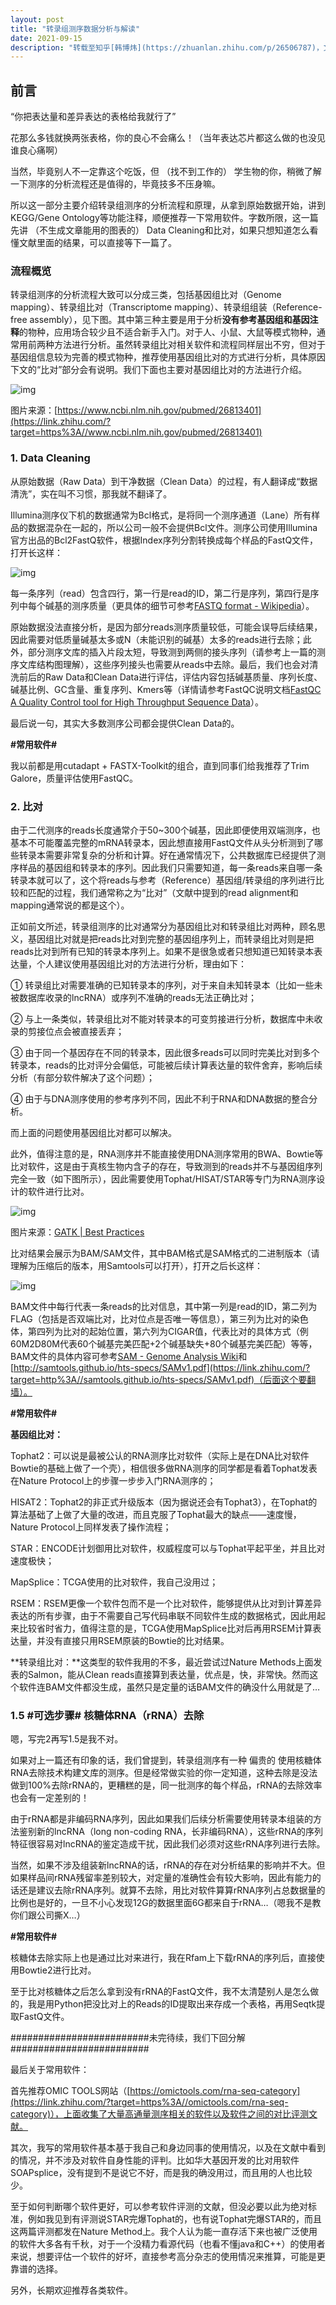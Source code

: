 ```yaml
---
layout: post
title: "转录组测序数据分析与解读"
date: 2021-09-15 
description: "转载至知乎[韩博炜](https://zhuanlan.zhihu.com/p/26506787)，文章整理干货满满，收藏学习"
---
```


## 前言

“你把表达量和差异表达的表格给我就行了”

花那么多钱就换两张表格，你的良心不会痛么！（当年表达芯片都这么做的也没见谁良心痛啊）

当然，毕竟别人不一定靠这个吃饭，但 （找不到工作的） 学生物的你，稍微了解一下测序的分析流程还是值得的，毕竟技多不压身嘛。

所以这一部分主要介绍转录组测序的分析流程和原理，从拿到原始数据开始，讲到KEGG/Gene Ontology等功能注释，顺便推荐一下常用软件。字数所限，这一篇先讲 （不生成文章能用的图表的） Data Cleaning和比对，如果只想知道怎么看懂文献里面的结果，可以直接等下一篇了。

### **流程概览**

转录组测序的分析流程大致可以分成三类，包括基因组比对（Genome mapping）、转录组比对（Transcriptome mapping）、转录组组装（Reference-free assembly），见下图。其中第三种主要是用于分析**没有参考基因组和基因注释**的物种，应用场合较少且不适合新手入门。对于人、小鼠、大鼠等模式物种，通常用前两种方法进行分析。虽然转录组比对相关软件和流程同样层出不穷，但对于基因组信息较为完善的模式物种，推荐使用基因组比对的方式进行分析，具体原因下文的“比对”部分会有说明。我们下面也主要对基因组比对的方法进行介绍。

![img](https://i.loli.net/2021/09/15/x53fzur2IvSCcKL.png)

图片来源：[https://www.ncbi.nlm.nih.gov/pubmed/26813401](https://link.zhihu.com/?target=https%3A//www.ncbi.nlm.nih.gov/pubmed/26813401)

### **1. Data Cleaning**

从原始数据（Raw Data）到干净数据（Clean Data）的过程，有人翻译成“数据清洗”，实在叫不习惯，那我就不翻译了。

Illumina测序仪下机的数据通常为Bcl格式，是将同一个测序通道（Lane）所有样品的数据混杂在一起的，所以公司一般不会提供Bcl文件。测序公司使用Illumina官方出品的Bcl2FastQ软件，根据Index序列分割转换成每个样品的FastQ文件，打开长这样：

![img](https://i.loli.net/2021/09/15/1bkHSGTMQRif5Zz.png)

每一条序列（read）包含四行，第一行是read的ID，第二行是序列，第四行是序列中每个碱基的测序质量（更具体的细节可参考[FASTQ format - Wikipedia](https://link.zhihu.com/?target=https%3A//en.wikipedia.org/wiki/FASTQ_format)）。

原始数据没法直接分析，是因为部分reads测序质量较低，可能会误导后续结果，因此需要对低质量碱基太多或N（未能识别的碱基）太多的reads进行去除；此外，部分测序文库的插入片段太短，导致测到两侧的接头序列（请参考上一篇的测序文库结构图理解），这些序列接头也需要从reads中去除。最后，我们也会对清洗前后的Raw Data和Clean Data进行评估，评估内容包括碱基质量、序列长度、碱基比例、GC含量、重复序列、Kmers等（详情请参考FastQC说明文档[FastQC A Quality Control tool for High Throughput Sequence Data](https://link.zhihu.com/?target=http%3A//www.bioinformatics.babraham.ac.uk/projects/fastqc/)）。

最后说一句，其实大多数测序公司都会提供Clean Data的。

**#常用软件#**

我以前都是用cutadapt + FASTX-Toolkit的组合，直到同事们给我推荐了Trim Galore，质量评估使用FastQC。

### **2. 比对**

由于二代测序的reads长度通常介于50~300个碱基，因此即便使用双端测序，也基本不可能覆盖完整的mRNA转录本，因此想直接用FastQ文件从头分析测到了哪些转录本需要非常复杂的分析和计算。好在通常情况下，公共数据库已经提供了测序样品的基因组和转录本的序列。因此我们只需要知道，每一条reads来自哪一条转录本就可以了，这个将reads与参考（Reference）基因组/转录组的序列进行比较和匹配的过程，我们通常称之为“比对”（文献中提到的read alignment和mapping通常说的都是这个）。

正如前文所述，转录组测序的比对通常分为基因组比对和转录组比对两种，顾名思义，基因组比对就是把reads比对到完整的基因组序列上，而转录组比对则是把reads比对到所有已知的转录本序列上。如果不是很急或者只想知道已知转录本表达量，个人建议使用基因组比对的方法进行分析，理由如下：

① 转录组比对需要准确的已知转录本的序列，对于来自未知转录本（比如一些未被数据库收录的lncRNA）或序列不准确的reads无法正确比对；

② 与上一条类似，转录组比对不能对转录本的可变剪接进行分析，数据库中未收录的剪接位点会被直接丢弃；

③ 由于同一个基因存在不同的转录本，因此很多reads可以同时完美比对到多个转录本，reads的比对评分会偏低，可能被后续计算表达量的软件舍弃，影响后续分析（有部分软件解决了这个问题）；

④ 由于与DNA测序使用的参考序列不同，因此不利于RNA和DNA数据的整合分析。

而上面的问题使用基因组比对都可以解决。

此外，值得注意的是，RNA测序并不能直接使用DNA测序常用的BWA、Bowtie等比对软件，这是由于真核生物内含子的存在，导致测到的reads并不与基因组序列完全一致（如下图所示），因此需要使用Tophat/HISAT/STAR等专门为RNA测序设计的软件进行比对。

![img](https://i.loli.net/2021/09/15/RTEJxPVifUth3sa.png)



图片来源：[GATK | Best Practices](https://link.zhihu.com/?target=https%3A//software.broadinstitute.org/gatk/best-practices/rnaseq.php)

比对结果会展示为BAM/SAM文件，其中BAM格式是SAM格式的二进制版本（请理解为压缩后的版本，用Samtools可以打开），打开之后长这样：

![img](https://i.loli.net/2021/09/15/ZXagoJc8j4NCOGK.png)

BAM文件中每行代表一条reads的比对信息，其中第一列是read的ID，第二列为FLAG（包括是否双端比对，比对位点是否唯一等信息），第三列为比对的染色体，第四列为比对的起始位置，第六列为CIGAR值，代表比对的具体方式（例60M2D80M代表60个碱基完美匹配+2个碱基缺失+80个碱基完美匹配）等等，BAM文件的具体内容可参考[SAM - Genome Analysis Wiki](https://link.zhihu.com/?target=http%3A//genome.sph.umich.edu/wiki/SAM_Format)和[http://samtools.github.io/hts-specs/SAMv1.pdf](https://link.zhihu.com/?target=http%3A//samtools.github.io/hts-specs/SAMv1.pdf)（后面这个要翻墙）。

**#常用软件#**

**基因组比对：**

Tophat2：可以说是最被公认的RNA测序比对软件（实际上是在DNA比对软件Bowtie的基础上做了一个壳），相信很多做RNA测序的同学都是看着Tophat发表在Nature Protocol上的步骤一步步入门RNA测序的；

HISAT2：Tophat2的非正式升级版本（因为据说还会有Tophat3），在Tophat的算法基础了上做了大量的改进，而且克服了Tophat最大的缺点——速度慢，Nature Protocol上同样发表了操作流程；

STAR：ENCODE计划御用比对软件，权威程度可以与Tophat平起平坐，并且比对速度极快；

MapSplice：TCGA使用的比对软件，我自己没用过；

RSEM：RSEM更像一个软件包而不是一个比对软件，能够提供从比对到计算差异表达的所有步骤，由于不需要自己写代码串联不同软件生成的数据格式，因此用起来比较省时省力，值得注意的是，TCGA使用MapSplice比对后再用RSEM计算表达量，并没有直接只用RSEM原装的Bowtie的比对结果。

**转录组比对：**这类型的软件我用的不多，最近尝试过Nature Methods上面发表的Salmon，能从Clean reads直接算到表达量，优点是，快，非常快。然而这个软件连BAM文件都没生成，虽然只是定量的话BAM文件的确没什么用就是了…

### **1.5 #可选步骤# 核糖体RNA（rRNA）去除**

嗯，写完2再写1.5是我不对。

如果对上一篇还有印象的话，我们曾提到，转录组测序有一种 偏贵的 使用核糖体RNA去除技术构建文库的测序。但是经常做实验的你一定知道，这种去除是没法做到100%去除rRNA的，更糟糕的是，同一批测序的每个样品，rRNA的去除效率也会有一定差别的！

由于rRNA都是非编码RNA序列，因此如果我们后续分析需要使用转录本组装的方法鉴别新的lncRNA（long non-coding RNA，长非编码RNA），这些rRNA的序列特征很容易对lncRNA的鉴定造成干扰，因此我们必须对这些rRNA序列进行去除。

当然，如果不涉及组装新lncRNA的话，rRNA的存在对分析结果的影响并不大。但如果样品间rRNA残留率差别较大，对定量的准确性会有较大影响，因此有能力的话还是建议去除rRNA序列。就算不去除，用比对软件算算rRNA序列占总数据量的比例也是好的，一旦不小心发现12G的数据里面6G都来自于rRNA…（嗯我不是教你们跟公司撕X…）

**#常用软件#**

核糖体去除实际上也是通过比对来进行，我在Rfam上下载rRNA的序列后，直接使用Bowtie2进行比对。

至于比对核糖体之后怎么拿到没有rRNA的FastQ文件，我不太清楚别人是怎么做的，我是用Python把没比对上的Reads的ID提取出来存成一个表格，再用Seqtk提取FastQ文件。

\#########################未完待续，我们下回分解#########################

最后关于常用软件：

首先推荐OMIC TOOLS网站（[https://omictools.com/rna-seq-category](https://link.zhihu.com/?target=https%3A//omictools.com/rna-seq-category)），上面收集了大量高通量测序相关的软件以及软件之间的对比评测文献。

其次，我写的常用软件基本基于我自己和身边同事的使用情况，以及在文献中看到的情况，并不涉及对软件自身性能的评判。比如华大基因开发的比对用软件SOAPsplice，没有提到不是说它不好，而是我的确没用过，而且用的人也比较少。

至于如何判断哪个软件更好，可以参考软件评测的文献，但没必要以此为绝对标准，例如我见到有评测说STAR完爆Tophat的，也有说Tophat完爆STAR的，而且这两篇评测都发在Nature Method上。我个人认为能一直存活下来也被广泛使用的软件大多各有千秋，对于一个没精力看源代码（也看不懂java和C++）的使用者来说，想要评估一个软件的好坏，直接参考高分杂志的使用情况来推算，可能是更靠谱的选择。

另外，长期欢迎推荐各类软件。
